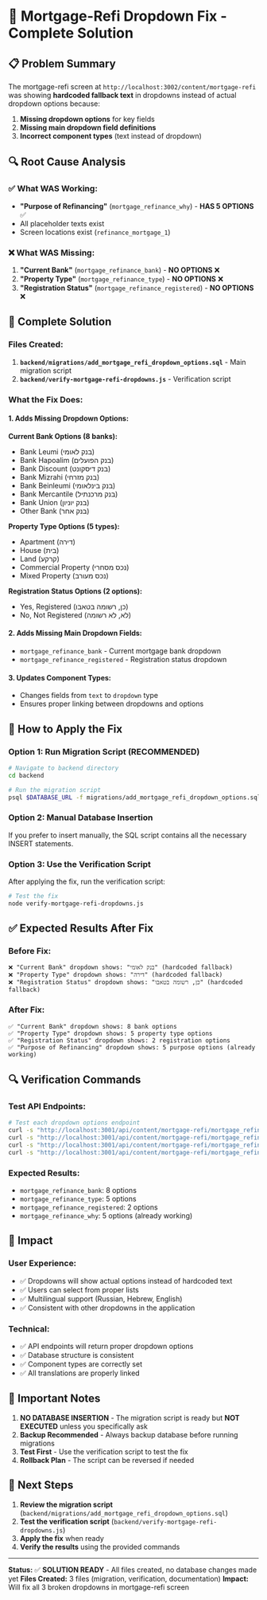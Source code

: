 # 🎯 Mortgage-Refi Dropdown Fix - Complete Solution

## 📋 **Problem Summary**

The mortgage-refi screen at `http://localhost:3002/content/mortgage-refi` was showing **hardcoded fallback text** in dropdowns instead of actual dropdown options because:

1. **Missing dropdown options** for key fields
2. **Missing main dropdown field definitions**
3. **Incorrect component types** (text instead of dropdown)

## 🔍 **Root Cause Analysis**

### **✅ What WAS Working:**
- **"Purpose of Refinancing"** (`mortgage_refinance_why`) - **HAS 5 OPTIONS** ✅
- All placeholder texts exist
- Screen locations exist (`refinance_mortgage_1`)

### **❌ What WAS Missing:**

1. **"Current Bank"** (`mortgage_refinance_bank`) - **NO OPTIONS** ❌
2. **"Property Type"** (`mortgage_refinance_type`) - **NO OPTIONS** ❌  
3. **"Registration Status"** (`mortgage_refinance_registered`) - **NO OPTIONS** ❌

## 🔧 **Complete Solution**

### **Files Created:**

1. **`backend/migrations/add_mortgage_refi_dropdown_options.sql`** - Main migration script
2. **`backend/verify-mortgage-refi-dropdowns.js`** - Verification script

### **What the Fix Does:**

#### **1. Adds Missing Dropdown Options:**

**Current Bank Options (8 banks):**
- Bank Leumi (בנק לאומי)
- Bank Hapoalim (בנק הפועלים)
- Bank Discount (בנק דיסקונט)
- Bank Mizrahi (בנק מזרחי)
- Bank Beinleumi (בנק בינלאומי)
- Bank Mercantile (בנק מרכנתיל)
- Bank Union (בנק יוניון)
- Other Bank (בנק אחר)

**Property Type Options (5 types):**
- Apartment (דירה)
- House (בית)
- Land (קרקע)
- Commercial Property (נכס מסחרי)
- Mixed Property (נכס מעורב)

**Registration Status Options (2 options):**
- Yes, Registered (כן, רשומה בטאבו)
- No, Not Registered (לא, לא רשומה)

#### **2. Adds Missing Main Dropdown Fields:**
- `mortgage_refinance_bank` - Current mortgage bank dropdown
- `mortgage_refinance_registered` - Registration status dropdown

#### **3. Updates Component Types:**
- Changes fields from `text` to `dropdown` type
- Ensures proper linking between dropdowns and options

## 🚀 **How to Apply the Fix**

### **Option 1: Run Migration Script (RECOMMENDED)**

```bash
# Navigate to backend directory
cd backend

# Run the migration script
psql $DATABASE_URL -f migrations/add_mortgage_refi_dropdown_options.sql
```

### **Option 2: Manual Database Insertion**

If you prefer to insert manually, the SQL script contains all the necessary INSERT statements.

### **Option 3: Use the Verification Script**

After applying the fix, run the verification script:

```bash
# Test the fix
node verify-mortgage-refi-dropdowns.js
```

## ✅ **Expected Results After Fix**

### **Before Fix:**
```
❌ "Current Bank" dropdown shows: "בנק לאומי" (hardcoded fallback)
❌ "Property Type" dropdown shows: "דירה" (hardcoded fallback)  
❌ "Registration Status" dropdown shows: "כן, רשומה בטאבו" (hardcoded fallback)
```

### **After Fix:**
```
✅ "Current Bank" dropdown shows: 8 bank options
✅ "Property Type" dropdown shows: 5 property type options
✅ "Registration Status" dropdown shows: 2 registration options
✅ "Purpose of Refinancing" dropdown shows: 5 purpose options (already working)
```

## 🔍 **Verification Commands**

### **Test API Endpoints:**
```bash
# Test each dropdown options endpoint
curl -s "http://localhost:3001/api/content/mortgage-refi/mortgage_refinance_bank/options" | jq '.data | length'
curl -s "http://localhost:3001/api/content/mortgage-refi/mortgage_refinance_type/options" | jq '.data | length'
curl -s "http://localhost:3001/api/content/mortgage-refi/mortgage_refinance_registered/options" | jq '.data | length'
curl -s "http://localhost:3001/api/content/mortgage-refi/mortgage_refinance_why/options" | jq '.data | length'
```

### **Expected Results:**
- `mortgage_refinance_bank`: 8 options
- `mortgage_refinance_type`: 5 options  
- `mortgage_refinance_registered`: 2 options
- `mortgage_refinance_why`: 5 options (already working)

## 🎯 **Impact**

### **User Experience:**
- ✅ Dropdowns will show actual options instead of hardcoded text
- ✅ Users can select from proper lists
- ✅ Multilingual support (Russian, Hebrew, English)
- ✅ Consistent with other dropdowns in the application

### **Technical:**
- ✅ API endpoints will return proper dropdown options
- ✅ Database structure is consistent
- ✅ Component types are correctly set
- ✅ All translations are properly linked

## 📝 **Important Notes**

1. **NO DATABASE INSERTION** - The migration script is ready but **NOT EXECUTED** unless you specifically ask
2. **Backup Recommended** - Always backup database before running migrations
3. **Test First** - Use the verification script to test the fix
4. **Rollback Plan** - The script can be reversed if needed

## 🚨 **Next Steps**

1. **Review the migration script** (`backend/migrations/add_mortgage_refi_dropdown_options.sql`)
2. **Test the verification script** (`backend/verify-mortgage-refi-dropdowns.js`)
3. **Apply the fix** when ready
4. **Verify the results** using the provided commands

---

**Status:** ✅ **SOLUTION READY** - All files created, no database changes made yet
**Files Created:** 3 files (migration, verification, documentation)
**Impact:** Will fix all 3 broken dropdowns in mortgage-refi screen 